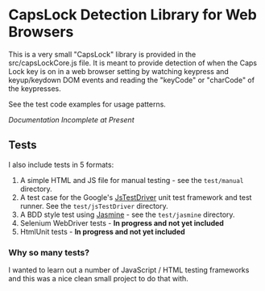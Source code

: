 # CapsLock Detection Library for Web Browsers

This is a very small "CapsLock" library is provided in the src/capsLockCore.js file.  It is meant to provide detection of when the Caps Lock key is on in a web browser setting by watching keypress and keyup/keydown DOM events and reading the "keyCode" or "charCode" of the keypresses.

See the test code examples for usage patterns.

*Documentation Incomplete at Present*

## Tests

I also include tests in 5 formats:

1. A simple HTML and JS file for manual testing - see the `test/manual` directory.
2. A test case for the Google's [JsTestDriver](http://code.google.com/p/js-test-driver/) unit test framework and test runner.  See the `test/jsTestDriver` directory.
3. A BDD style test using [Jasmine](https://jasmine.github.io/) - see the `test/jasmine`
directory.
4. Selenium WebDriver tests - **In progress and not yet included**
5. HtmlUnit tests -  **In progress and not yet included**

### Why so many tests?

I wanted to learn out a number of JavaScript / HTML testing frameworks and this was a nice clean small project to do that with.

